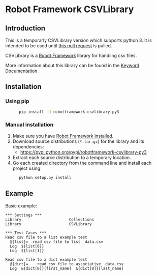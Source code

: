 # Robot Framework CSVLibrary
## Introduction

This is a temporarly CSVLibrary version which supports python 3. It is intended to be used until [this pull request](https://github.com/s4int/robotframework-CSVLibrary/pull/7) is pulled. 

CSVLibrary is a [Robot Framework](http://robotframework.org/) library for handling csv files.

More information about this library can be found in the [Keyword Documentation](https://rawgit.com/juacompe/robotframework-CSVLibrary/master/doc/CSVLibrary.html).

## Installation
### Using pip
```bash
      pip install -U robotframework-csvlibrary-py3
```

### Manual installation
1. Make sure you have [Robot Framework installed](http://code.google.com/p/robotframework/wiki/Installation).
2. Download source distributions (`*.tar.gz`) for the library and its dependencies:
      - https://pypi.python.org/pypi/robotframework-csvlibrary-py3
3. Extract each source distribution to a temporary location.
4. Go each created directory from the command line and install each project using:

```bash
      python setup.py install
```

## Example

Basic example:
```robotframework
*** Settings ***
Library                     Collections
Library                     CSVLibrary
    
*** Test Cases ***
Read csv file to a list example test
  @{list}=  read csv file to list  data.csv
  Log  ${list[0]}
  Log  ${list[1]}

Read csv file to a dict example test
  @{dict}=    read csv file to associative  data.csv
  Log  &{dict[0]}[first_name]  &{dict[0]}[last_name]
```
